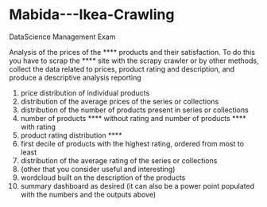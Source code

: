 # Mabida---Ikea-Crawling
DataScience Management Exam


Analysis of the prices of the **** products and their satisfaction. To do this you have to scrap the **** site with the scrapy crawler or by other methods, collect the data related to prices, product rating and description, and produce a descriptive analysis reporting

1) price distribution of individual products
2) distribution of the average prices of the series or collections
3) distribution of the number of products present in series or collections
4) number of products **** without rating and number of products **** with rating
5) product rating distribution ****
6) first decile of products with the highest rating, ordered from most to least
7) distribution of the average rating of the series or collections
8) (other that you consider useful and interesting)
9) wordcloud built on the description of the products
10) summary dashboard as desired (it can also be a power point populated with the numbers and the outputs above)
